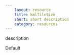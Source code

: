```yaml
---
    layout: resource
    title: kmlTileSize
    short: short description
    category: resources
---
```


description

Default

